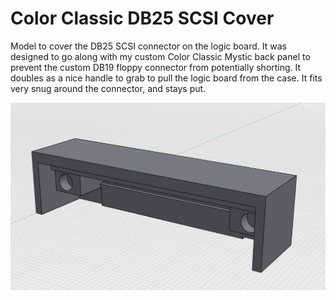 # Color Classic DB25 SCSI Cover

Model to cover the DB25 SCSI connector on the logic board. It was designed to go along with my custom Color Classic Mystic back panel to prevent the custom DB19 floppy connector from potentially shorting. It doubles as a nice handle to grab to pull the logic board from the case. It fits very snug around the connector, and stays put.

![Model](https://raw.githubusercontent.com/mcbeav/model-color.classic.db25.cover/refs/heads/main/Cover.PNG)